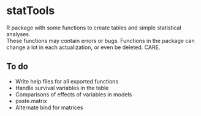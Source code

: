 # statTools

R package with some functions to create tables and simple statistical analyses.  
These functions may contain errors or bugs. Functions in the package can change a lot in each actualization, or even be deleted. CARE.

## To do

- Write help files for all exported functions
- Handle survival variables in the table
- Comparisons of effects of variables in models
- paste.matrix
- Alternate bind for matrices
